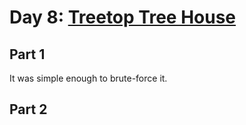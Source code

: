 # Day 8: [Treetop Tree House](https://adventofcode.com/2022/day/8)

## Part 1

It was simple enough to brute-force it.

## Part 2

